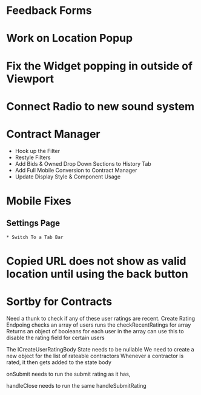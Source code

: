 # Feedback Forms

# Work on Location Popup

# Fix the Widget popping in outside of Viewport

# Connect Radio to new sound system

# Contract Manager

- Hook up the Filter
- Restyle Filters
- Add Bids & Owned Drop Down Sections to History Tab
- Add Full Mobile Conversion to Contract Manager
- Update Display Style & Component Usage

# Mobile Fixes

## Settings Page

    * Switch To a Tab Bar

# Copied URL does not show as valid location until using the back button

# Sortby for Contracts

Need a thunk to check if any of these user ratings are recent.
  Create Rating Endpoing
    checks an array of users
    runs the checkRecentRatings for array
    Returns an object of booleans for each user in the array
    can use this to disable the rating field for certain users

The ICreateUserRatingBody State needs to be nullable
We need to create a new object for the list of rateable contractors
Whenever a contractor is rated, it then gets added to the state body

onSubmit needs to run the submit rating as it has,

handleClose needs to run the same handleSubmitRating



